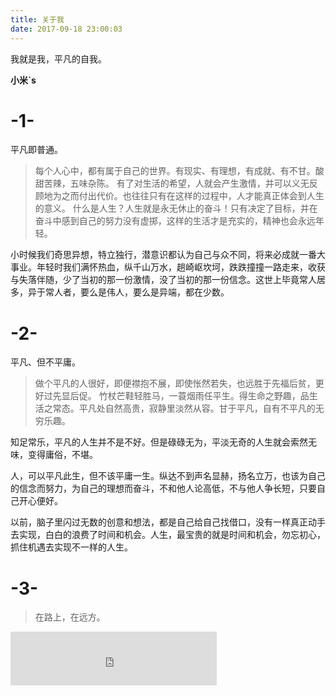 ```yaml
---
title: 关于我
date: 2017-09-18 23:00:03
---
```


我就是我，平凡的自我。

**小米`s**


# -1- 
平凡即普通。

>每个人心中，都有属于自己的世界。有现实、有理想，有成就、有不甘。酸甜苦辣，五味杂陈。
有了对生活的希望，人就会产生激情，并可以义无反顾地为之而付出代价。也往往只有在这样的过程中，人才能真正体会到人生的意义。
什么是人生？人生就是永无休止的奋斗！只有决定了目标，并在奋斗中感到自己的努力没有虚掷，这样的生活才是充实的，精神也会永远年轻。

小时候我们奇思异想，特立独行，潜意识都认为自己与众不同，将来必成就一番大事业。年轻时我们满怀热血，纵千山万水，趟崎岖坎坷，跌跌撞撞一路走来，收获与失落伴随，少了当初的那一份激情，没了当初的那一份信念。这世上毕竟常人居多，异于常人者，要么是伟人，要么是异端，都在少数。
﻿﻿
# -2- 
平凡、但不平庸。

>做个平凡的人很好，即便襟抱不展，即使怅然若失，也远胜于先福后贫，更好过先显后促。
竹杖芒鞋轻胜马，一蓑烟雨任平生。得生命之野趣，品生活之常态。平凡处自然高贵，寂静里淡然从容。甘于平凡，自有不平凡的无穷乐趣。﻿﻿

知足常乐，平凡的人生并不是不好。但是碌碌无为，平淡无奇的人生就会索然无味，变得庸俗，不堪。

人，可以平凡此生，但不该平庸一生。纵达不到声名显赫，扬名立万，也该为自己的信念而努力，为自己的理想而奋斗，不和他人论高低，不与他人争长短，只要自己开心便好。

以前，脑子里闪过无数的创意和想法，都是自己给自己找借口，没有一样真正动手去实现，白白的浪费了时间和机会。人生，最宝贵的就是时间和机会，勿忘初心，抓住机遇去实现不一样的人生。

# -3-

> 在路上，在远方。


<iframe frameborder="no" border="0" marginwidth="0" marginheight="0" width=330 height=86 src="http://music.163.com/outchain/player?type=2&id=347230&auto=0&height=66"></iframe>



